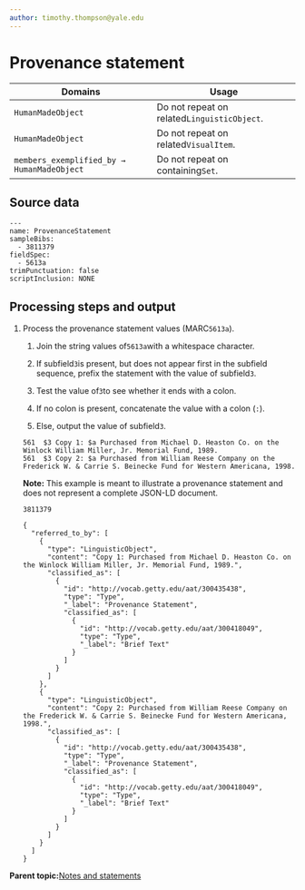 ```yaml
---
author: timothy.thompson@yale.edu
---
```


# Provenance statement

|Domains|Usage|
|-------|-----|
|`HumanMadeObject`|Do not repeat on related`LinguisticObject`.|
|`HumanMadeObject`|Do not repeat on related`VisualItem`.|
|`members_exemplified_by → HumanMadeObject`|Do not repeat on containing`Set`.|

## Source data

```
---
name: ProvenanceStatement
sampleBibs:
  - 3811379
fieldSpec:
  - 5613a
trimPunctuation: false
scriptInclusion: NONE
```

## Processing steps and output

1.  Process the provenance statement values \(MARC`5613a`\).

    1.  Join the string values of`5613a`with a whitespace character.

    2.  If subfield`3`is present, but does not appear first in the subfield sequence, prefix the statement with the value of subfield`3`.

    3.  Test the value of`3`to see whether it ends with a colon.

    4.  If no colon is present, concatenate the value with a colon \(`:`\).

    5.  Else, output the value of subfield`3`.

    ```
    561  $3 Copy 1: $a Purchased from Michael D. Heaston Co. on the Winlock William Miller, Jr. Memorial Fund, 1989.
    561  $3 Copy 2: $a Purchased from William Reese Company on the Frederick W. & Carrie S. Beinecke Fund for Western Americana, 1998.
    ```

    **Note:** This example is meant to illustrate a provenance statement and does not represent a complete JSON-LD document.

    `3811379`

    ```
    {
      "referred_to_by": [
        {
          "type": "LinguisticObject",
          "content": "Copy 1: Purchased from Michael D. Heaston Co. on the Winlock William Miller, Jr. Memorial Fund, 1989.",
          "classified_as": [
            {
              "id": "http://vocab.getty.edu/aat/300435438",
              "type": "Type",
              "_label": "Provenance Statement",
              "classified_as": [
                {
                  "id": "http://vocab.getty.edu/aat/300418049",
                  "type": "Type",
                  "_label": "Brief Text"
                }
              ]
            }
          ]
        },
        {
          "type": "LinguisticObject",
          "content": "Copy 2: Purchased from William Reese Company on the Frederick W. & Carrie S. Beinecke Fund for Western Americana, 1998.",
          "classified_as": [
            {
              "id": "http://vocab.getty.edu/aat/300435438",
              "type": "Type",
              "_label": "Provenance Statement",
              "classified_as": [
                {
                  "id": "http://vocab.getty.edu/aat/300418049",
                  "type": "Type",
                  "_label": "Brief Text"
                }
              ]
            }
          ]
        }
      ]
    }
    ```


**Parent topic:**[Notes and statements](../../concepts/notes_and_statements.md)

